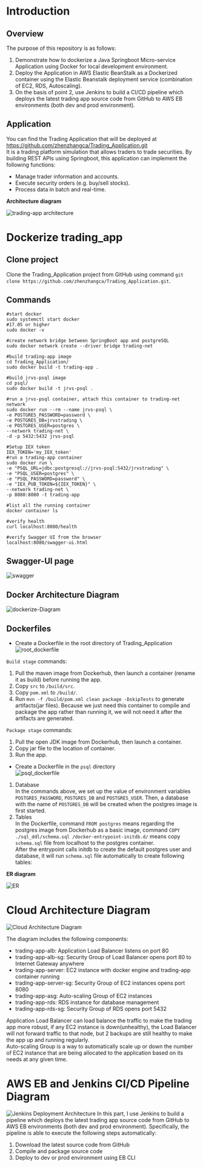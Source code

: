 # Introduction
## Overview
The purpose of this repository is as follows:
1) Demonstrate how to dockerize a Java Springboot Micro-service Application using Docker for local development environment.  
2) Deploy the Application in AWS Elastic BeanStalk as a Dockerized container using the Elastic Beanstalk deployment service (combination of EC2, RDS, Autoscaling).   
3) On the basis of point 2,  use Jenkins to build a CI/CD pipeline which deploys the latest trading app source code from GitHub to AWS EB environments (both dev and prod environment).
## Application
You can find the Trading Application that will be deployed at https://github.com/zhenzhangca/Trading_Application.git    
It is a trading platform simulation that allows traders to trade securities. By building REST APIs using Springboot, this application can implement the following functions:
- Manage trader information and accounts.
- Execute security orders (e.g. buy/sell stocks).
- Process data in batch and real-time.   
	
**Architecture diagram**  
	
![trading-app architecture](assets/trading-app%20architecture.png)


# Dockerize trading_app
## Clone project
Clone the Trading_Application project from GitHub using command `git clone https://github.com/zhenzhangca/Trading_Application.git`.
## Commands
```
#start docker
sudo systemctl start docker
#17.05 or higher
sudo docker -v

#create network bridge between SpringBoot app and postgreSQL
sudo docker network create --driver bridge trading-net

#build trading-app image
cd Trading_Application/
sudo docker build -t trading-app .

#build jrvs-psql image
cd psql/
sudo docker build -t jrvs-psql .

#run a jrvs-psql container, attach this container to trading-net network
sudo docker run --rm --name jrvs-psql \
-e POSTGRES_PASSWORD=password \
-e POSTGRES_DB=jrvstrading \
-e POSTGRES_USER=postgres \
--network trading-net \
-d -p 5432:5432 jrvs-psql

#Setup IEX token
IEX_TOKEN='my_IEX_token'
#run a trading-app container
sudo docker run \
-e "PSQL_URL=jdbc:postgresql://jrvs-psql:5432/jrvstrading" \
-e "PSQL_USER=postgres" \
-e "PSQL_PASSWORD=password" \
-e "IEX_PUB_TOKEN=${IEX_TOKEN}" \
--network trading-net \
-p 8080:8080 -t trading-app

#list all the running container
docker container ls

#verify health
curl localhost:8080/health

#verify Swagger UI from the browser
localhost:8080/swagger-ui.html
```
## Swagger-UI page

![swagger](assets/swagger.png)
## Docker Architecture Diagram
![dockerize-Diagram](assets/dockerize-Diagram.png)

## Dockerfiles

  - Create a Dockerfile in the root directory of Trading_Application   
  ![root_dockerfile](assets/root_dockerfile.jpeg)  
   
  `Build stage` commands:
   1) Pull the maven image from Dockerhub, then launch a container (rename it as build) before running the app.  
   2) Copy `src` to `/build/src`.  
   3) Copy `pom.xml` to `/build/`.  
   4) Run `mvn -f /build/pom.xml clean package -DskipTests` to generate artifacts(jar files). 
   Because we just need this container to compile and package the app rather than running it, we will not need it after the artifacts are generated.  
  
  `Package stage` commands:
   1) Pull the open JDK image from Dockerhub, then launch a container.   
   2) Copy jar file to the location of container.    
   3) Run the app.    
   
    
  - Create a Dockerfile in the `psql` directory   
  ![psql_dockerfile](assets/psql_dockerfile.jpeg)  
  1) Database  
  In the commands above, we set up the value of environment variables `POSTGRES_PASSWORD`, `POSTGRES_DB` and `POSTGRES_USER`. Then, a database with the name of `POSTGRES_DB` will be created when the postgres image is first started.  
  2) Tables  
  In the Dockerfile, command `FROM postgres` means regarding the postgres image from Dockerhub as a basic image, command `COPY ./sql_ddl/schema.sql /docker-entrypoint-initdb.d/` means copy `schema.sql` file from localhost to the postgres container.  
  After the entrypoint calls initdb to create the default postgres user and database, it will run `schema.sql` file automatically to create following tables: 
   
**ER diagram**  

   ![ER](assets/ER.png)  
   
# Cloud Architecture Diagram
![Cloud Architecture Diagram](assets/Cloud%20Architecture%20Diagram.png)

The diagram includes the following components:
- trading-app-alb: Application Load Balancer listens on port 80
- trading-app-alb-sg: Security Group of Load Balancer opens port 80 to Internet Gateway anywhere
- trading-app-server: EC2 instance with docker engine and trading-app container running 
- trading-app-server-sg: Security Group of EC2 instances opens port 8080
- trading-app-asg: Auto-scaling Group of EC2 instances
- trading-app-rds: RDS instance for database management
- trading-app-rds-sg: Security Group of RDS opens port 5432

Application Load Balancer can load balance the traffic to make the trading app more robust, if any EC2 instance is down(unhealthy), the Load Balancer will not forward traffic to that node, but 2 backups are still healthy to make the app up and running regularly.   
Auto-scaling Group is a way to automatically scale up or down the number of EC2 instance that are being allocated to the application based on its needs at any given time.

  
# AWS EB and Jenkins CI/CD Pipeline Diagram  
![Jenkins Deployment Architecture](assets/Jenkins%20Deployment%20Architecture.jpg)
In this part, I use Jenkins to build a pipeline which deploys the latest trading app source code from GitHub to AWS EB environments (both dev and prod environment). Specifically, the pipeline is able to execute the following steps automatically:  
1. Download the latest source code from GitHub
2. Compile and package source code
3. Deploy to dev or prod environment using EB CLI